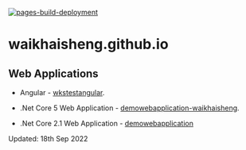 [![pages-build-deployment](https://github.com/waikhaisheng/waikhaisheng.github.io/actions/workflows/pages/pages-build-deployment/badge.svg)](https://github.com/waikhaisheng/waikhaisheng.github.io/actions/workflows/pages/pages-build-deployment)
# waikhaisheng.github.io

## Web Applications
- Angular - [wkstestangular](https://wkstestangular.azurewebsites.net/).

- .Net Core 5 Web Application - [demowebapplication-waikhaisheng](https://demowebapplication-waikhaisheng.azurewebsites.net/).

- .Net Core 2.1 Web Application - [demowebapplication](https://www.demowebapplication.somee.com)

Updated: 18th Sep 2022
